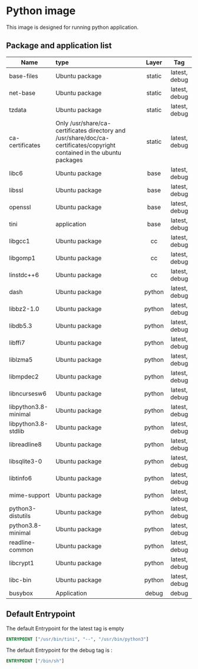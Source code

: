 # Python image

This image is designed for running python application.

## Package and application list

| Name                 | type                                                         | Layer  |      Tag      |
| -------------------- | :----------------------------------------------------------- | :----: | :-----------: |
| base-files           | Ubuntu package                                               | static | latest, debug |
| net-base             | Ubuntu package                                               | static | latest, debug |
| tzdata               | Ubuntu package                                               | static | latest, debug |
| ca-certificates      | Only /usr/share/ca-certificates directory and /usr/share/doc/ca-certificates/copyright contained in the ubuntu packages | static | latest, debug |
| libc6                | Ubuntu package                                               |  base  | latest, debug |
| libssl               | Ubuntu package                                               |  base  | latest, debug |
| openssl              | Ubuntu package                                               |  base  | latest, debug |
| tini                 | application                                                  |  base  | latest, debug |
| libgcc1              | Ubuntu package                                               |   cc   | latest, debug |
| libgomp1             | Ubuntu package                                               |   cc   | latest, debug |
| linstdc++6           | Ubuntu package                                               |   cc   | latest, debug |
| dash                 | Ubuntu package                                               | python | latest, debug |
| libbz2-1.0           | Ubuntu package                                               | python | latest, debug |
| libdb5.3             | Ubuntu package                                               | python | latest, debug |
| libffi7              | Ubuntu package                                               | python | latest, debug |
| liblzma5             | Ubuntu package                                               | python | latest, debug |
| libmpdec2            | Ubuntu package                                               | python | latest, debug |
| libncursesw6         | Ubuntu package                                               | python | latest, debug |
| libpython3.8-minimal | Ubuntu package                                               | python | latest, debug |
| libpython3.8-stdlib  | Ubuntu package                                               | python | latest, debug |
| libreadline8         | Ubuntu package                                               | python | latest, debug |
| libsqlite3-0         | Ubuntu package                                               | python | latest, debug |
| libtinfo6            | Ubuntu package                                               | python | latest, debug |
| mime-support         | Ubuntu package                                               | python | latest, debug |
| python3-distutils    | Ubuntu package                                               | python | latest, debug |
| python3.8-minimal    | Ubuntu package                                               | python | latest, debug |
| readline-common      | Ubuntu package                                               | python | latest, debug |
| libcrypt1            | Ubuntu package                                               | python | latest, debug |
| libc-bin             | Ubuntu package                                               | python | latest, debug |
| busybox              | Application                                                  | debug  |     debug     |

## Default Entrypoint

The default Entrypoint for the latest tag is empty

```dockerfile
ENTRYPOINT ["/usr/bin/tini", "--", "/usr/bin/python3"]
```

The default Entrypoint for the debug tag is :

```dockerfile
ENTRYPOINT ["/bin/sh"]
```

